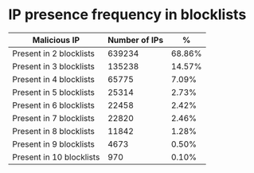 # IP presence frequency in blocklists
| Malicious IP | Number of IPs | % |
|----|----|----|
| Present in 2 blocklists | 639234 | 68.86% |
| Present in 3 blocklists | 135238 | 14.57% |
| Present in 4 blocklists | 65775 | 7.09% |
| Present in 5 blocklists | 25314 | 2.73% |
| Present in 6 blocklists | 22458 | 2.42% |
| Present in 7 blocklists | 22820 | 2.46% |
| Present in 8 blocklists | 11842 | 1.28% |
| Present in 9 blocklists | 4673 | 0.50% |
| Present in 10 blocklists | 970 | 0.10% |
